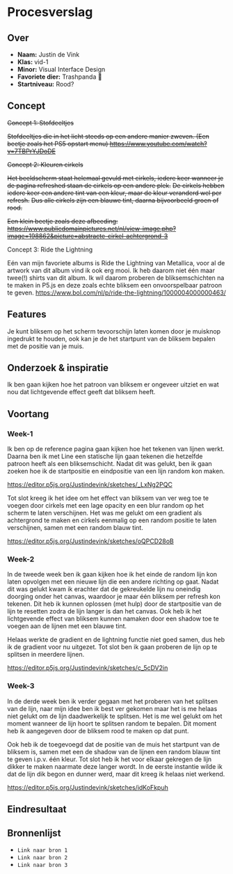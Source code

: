 # Procesverslag

## Over
* **Naam:** Justin de Vink
* **Klas:** vid-1
* **Minor:** Visual Interface Design
* **Favoriete dier:** Trashpanda 🦝
* **Startniveau:** Rood?

## Concept

~~Concept 1: Stofdeeltjes~~

~~Stofdeeltjes die in het licht steeds op een andere manier zweven.
(Een beetje zoals het PS5 opstart menu)
https://www.youtube.com/watch?v=7TBPrYJDoDE~~


~~Concept 2: Kleuren cirkels~~

~~Het beeldscherm staat helemaal gevuld met cirkels, iedere keer wanneer je de pagina refreshed staan de cirkels op een andere plek.~~
~~De cirkels hebben iedere keer een andere tint van een kleur, maar de kleur veranderd wel per refresh.~~
~~Dus alle cirkels zijn een blauwe tint, daarna bijvoorbeeld groen of rood.~~

~~Een klein beetje zoals deze afbeeding:
https://www.publicdomainpictures.net/nl/view-image.php?image=198862&picture=abstracte-cirkel-achtergrond-3~~

Concept 3: Ride the Lightning

Eén van mijn favoriete albums is Ride the Lightning van Metallica, voor al de artwork van dit album vind ik ook erg mooi. Ik heb daarom niet één maar twee(!) shirts van dit album. Ik wil daarom proberen de bliksemschichten na te maken in P5.js en deze zoals echte bliksem een onvoorspelbaar patroon te geven.
https://www.bol.com/nl/p/ride-the-lightning/1000004000000463/


## Features

Je kunt bliksem op het scherm tevoorschijn laten komen door je muisknop ingedrukt te houden, ook kan je de het startpunt van de bliksem bepalen met de positie van je muis.


## Onderzoek & inspiratie

Ik ben gaan kijken hoe het patroon van bliksem er ongeveer uitziet en wat nou dat lichtgevende effect geeft dat bliksem heeft.

## Voortang

### Week-1
Ik ben op de reference pagina gaan kijken hoe het tekenen van lijnen werkt. Daarna ben ik met Line een statische lijn gaan tekenen die hetzelfde patroon heeft als een bliksemschicht. Nadat dit was gelukt, ben ik gaan zoeken hoe ik de startpositie en eindpositie van een lijn random kon maken.

https://editor.p5js.org/Justindevink/sketches/_LxNg2PQC

Tot slot kreeg ik het idee om het effect van bliksem van ver weg toe te voegen door cirkels met een lage opacity en een blur random op het scherm te laten verschijnen. Het was me gelukt om een gradient als achtergrond te maken en cirkels eenmalig op een random positie te laten verschijnen, samen met een random blauw tint.

https://editor.p5js.org/Justindevink/sketches/oQPCD28oB

### Week-2
In de tweede week ben ik gaan kijken hoe ik het einde de random lijn kon laten opvolgen met een nieuwe lijn die een andere richting op gaat. Nadat dit was gelukt kwam ik erachter dat de gekreukelde lijn nu oneindig doorging onder het canvas, waardoor je maar één bliksem per refresh kon tekenen. Dit heb ik kunnen oplossen (met hulp) door de startpositie van de lijn te resetten zodra de lijn langer is dan het canvas. Ook heb ik het lichtgevende effect van bliksem kunnen namaken door een shadow toe te voegen aan de lijnen met een blauwe tint.

Helaas werkte de gradient en de lightning functie niet goed samen, dus heb ik de gradient voor nu uitgezet. Tot slot ben ik gaan proberen de lijn op te splitsen in meerdere lijnen.

https://editor.p5js.org/Justindevink/sketches/c_5cDV2in

### Week-3
In de derde week ben ik verder gegaan met het proberen van het splitsen van de lijn, naar mijn idee ben ik best ver gekomen maar het is me helaas niet gelukt om de lijn daadwerkelijk te splitsen. Het is me wel gelukt om het moment wanneer de lijn hoort te splitsen random te bepalen. Dit moment heb ik aangegeven door de bliksem rood te maken op dat punt.

Ook heb ik de toegevoegd dat de positie van de muis het startpunt van de bliksem is, samen met een de shadow van de lijnen een random blauw tint te geven i.p.v. één kleur. Tot slot heb ik het voor elkaar gekregen de lijn dikker te maken naarmate deze langer wordt. In de eerste instantie wilde ik dat de lijn dik begon en dunner werd, maar dit kreeg ik helaas niet werkend.

https://editor.p5js.org/Justindevink/sketches/idKoFkpuh

## Eindresultaat


## Bronnenlijst

* `Link naar bron 1`
* `Link naar bron 2`
* `Link naar bron 3`

